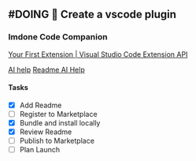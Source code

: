 ## #DOING :electric_plug: Create a vscode plugin

### Imdone Code Companion

[Your First Extension | Visual Studio Code Extension API](https://code.visualstudio.com/api/get-started/your-first-extension)

[AI help](https://chatgpt.com/share/670e5987-4764-8005-9a03-035af53546c5)
[Readme AI Help](https://chatgpt.com/share/672792d9-30ec-8005-be67-c6238878469e)

#### Tasks

- [x] Add Readme
- [ ] Register to Marketplace
- [x] Bundle and install locally
- [x] Review Readme
- [ ] Publish to Marketplace
- [ ] Plan Launch

<!--
#imdone-1.47.0
created:2024-10-14T11:22:37-04:00
order:-10
-->

